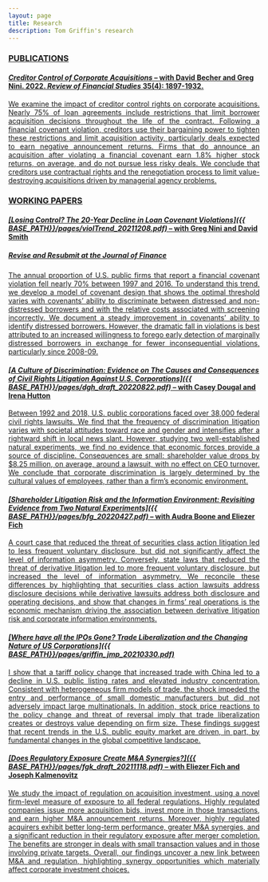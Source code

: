 ```yaml
---
layout: page
title: Research
description: Tom Griffin's research
---
```


### <u>PUBLICATIONS<u>

#### *<a href="https://academic.oup.com/rfs/article/35/4/1897/6311283?guestAccessKey=6bc7321f-c9c8-46eb-ae3c-4d2f359635f0">Creditor Control of Corporate Acquisitions</a>* – with <a href="https://www.lebow.drexel.edu/people/davidbecher">David Becher</a> and <a href="https://sites.google.com/view/gregnini/home">Greg Nini</a>. 2022. <b><i>Review of Financial Studies</i></b> 35(4): 1897-1932.
<div align="justify"> 
We examine the impact of creditor control rights on corporate acquisitions. Nearly 75% of loan agreements include restrictions that limit borrower acquisition decisions throughout the life of the contract. Following a financial covenant violation, creditors use their bargaining power to tighten these restrictions and limit acquisition activity, particularly deals expected to earn negative announcement returns. Firms that do announce an acquisition after violating a financial covenant earn 1.8% higher stock returns, on average, and do not pursue less risky deals. We conclude that creditors use contractual rights and the renegotiation process to limit value-destroying acquisitions driven by managerial agency problems.
</div>

### <u>WORKING PAPERS<u>

#### *[Losing Control? The 20-Year Decline in Loan Covenant Violations]({{ BASE_PATH}}/pages/violTrend_20211208.pdf)* – with <a href="https://sites.google.com/view/gregnini/home">Greg Nini</a> and <a href="https://www.commerce.virginia.edu/faculty/smith">David Smith</a>
##### Revise and Resubmit at the <b><i>Journal of Finance</i></b>
<div align="justify"> 
The annual proportion of U.S. public firms that report a financial covenant violation fell nearly 70% between 1997 and 2016. To understand this trend, we develop a model of covenant design that shows the optimal threshold varies with covenants’ ability to discriminate between distressed and non-distressed borrowers and with the relative costs associated with screening incorrectly. We document a steady improvement in covenants’ ability to identify distressed borrowers. However, the dramatic fall in violations is best attributed to an increased willingness to forego early detection of marginally distressed borrowers in exchange for fewer inconsequential violations, particularly since 2008-09.
</div>

#### *[A Culture of Discrimination: Evidence on The Causes and Consequences of Civil Rights Litigation Against U.S. Corporations]({{ BASE_PATH}}/pages/dgh_draft_20220822.pdf)* – with <a href="https://business.fsu.edu/person/casey-dougal">Casey Dougal</a> and <a href="https://business.fsu.edu/person/irena-hutton">Irena Hutton</a>
<div align="justify"> 
Between 1992 and 2018, U.S. public corporations faced over 38,000 federal civil rights lawsuits. We find that the frequency of discrimination litigation varies with societal attitudes toward race and gender and intensifies after a rightward shift in local news slant. However, studying two well-established natural experiments, we find no evidence that economic forces provide a source of discipline. Consequences are small: shareholder value drops by $8.25 million, on average, around a lawsuit, with no effect on CEO turnover. We conclude that corporate discrimination is largely determined by the cultural values of employees, rather than a firm’s economic environment.
</div>

#### *[Shareholder Litigation Risk and the Information Environment: Revisiting Evidence from Two Natural Experiments]({{ BASE_PATH}}/pages/bfg_20220427.pdf)* – with <a href="https://sites.google.com/site/audralboone/home?authuser=0">Audra Boone</a> and <a href="https://www.lebow.drexel.edu/people/eliezerfich">Eliezer Fich</a>
<div align="justify"> 
A court case that reduced the threat of securities class action litigation led to less frequent voluntary disclosure, but did not significantly affect the level of information asymmetry. Conversely, state laws that reduced the threat of derivative litigation led to more frequent voluntary disclosure, but increased the level of information asymmetry. We reconcile these differences by highlighting that securities class action lawsuits address disclosure decisions while derivative lawsuits address both disclosure and operating decisions, and show that changes in firms’ real operations is the economic mechanism driving the association between derivative litigation risk and corporate information environments.
</div>

#### *[Where have all the IPOs Gone? Trade Liberalization and the Changing Nature of US Corporations]({{ BASE_PATH}}/pages/griffin_jmp_20210330.pdf)*
<div align="justify"> 
I show that a tariff policy change that increased trade with China led to a decline in U.S. public listing rates and elevated industry concentration. Consistent with heterogeneous firm models of trade, the shock impeded the entry and performance of small domestic manufacturers but did not adversely impact large multinationals. In addition, stock price reactions to the policy change and threat of reversal imply that trade liberalization creates or destroys value depending on firm size. These findings suggest that recent trends in the U.S. public equity market are driven, in part, by fundamental changes in the global competitive landscape.
</div>
  
#### *[Does Regulatory Exposure Create M&A Synergies?]({{ BASE_PATH}}/pages/fgk_draft_20211118.pdf)* – with <a href="https://www.lebow.drexel.edu/people/eliezerfich">Eliezer Fich</a> and <a href="https://sites.google.com/view/jkalmenovitz/home">Joseph Kalmenovitz</a>
<div align="justify"> 
We study the impact of regulation on acquisition investment, using a novel firm-level measure of exposure to all federal regulations. Highly regulated companies issue more acquisition bids, invest more in those transactions, and earn higher M&A announcement returns. Moreover, highly regulated acquirers exhibit better long-term performance, greater M&A synergies, and a significant reduction in their regulatory exposure after merger completion. The benefits are stronger in deals with small transaction values and in those involving private targets. Overall, our findings uncover a new link between M&A and regulation, highlighting synergy opportunities which materially affect corporate investment choices.
</div>

<!-- Note: this is how to write a comment in HTML. Everything in here won't show up on your webpage.-->

<!--
To increase the size of the title, use fewer # in front of the paper title.
To decrease the size of the title, use more #. 
To remove the italics, remove the * before and after the description
To remove the underline from the title, remove the <u> tags (<u> and </u>)
-->
